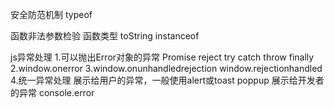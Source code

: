 安全防范机制
typeof

函数非法参数检验
  函数类型 toString instanceof


js异常处理
1.可以抛出Error对象的异常
  Promise reject
  try catch throw finally
2.window.onerror
3.window.onunhandledrejection
  window.rejectionhandled
4.统一异常处理
展示给用户的异常，一般使用alert或toast poppup
展示给开发者的异常 console.error

